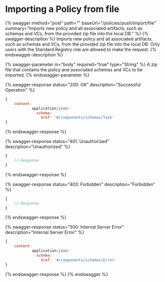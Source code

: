 # Importing a Policy from file

{% swagger method="post" path="" baseUrl="/policies/push/import/file" summary="Imports new policy and all associated artifacts, such as schemas and VCs, from the provided zip file into the local DB." %}
{% swagger-description %}
Imports new policy and all associated artifacts, such as schemas and VCs, from the provided zip file into the local DB. Only users with the Standard Registry role are allowed to make the request.
{% endswagger-description %}

{% swagger-parameter in="body" required="true" type="String" %}
A zip file that contains the policy and associated schemas and VCs to be imported.
{% endswagger-parameter %}

{% swagger-response status="200: OK" description="Successful Operation" %}
```javascript
{
    content:
            application/json:
              schema:
                $ref: '#/components/schemas/Task'
}
```
{% endswagger-response %}

{% swagger-response status="401: Unauthorized" description="Unauthorized" %}
```javascript
{
    // Response
}
```
{% endswagger-response %}

{% swagger-response status="403: Forbidden" description="Forbidden" %}
```javascript
{
    // Response
}
```
{% endswagger-response %}

{% swagger-response status="500: Internal Server Error" description="Internal Server Error" %}
```javascript
{
    content:
            application/json:
              schema:
                $ref: '#/components/schemas/Error'
}
```
{% endswagger-response %}
{% endswagger %}
